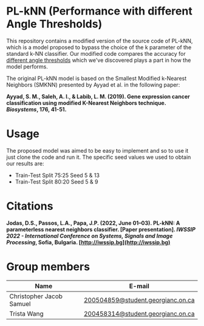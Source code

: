 # PL-kNN (Performance with different Angle Thresholds)

This repository contains a modified version of the source code of PL-kNN, which is a model proposed to bypass the choice of the k parameter of the standard k-NN classifier. Our modified
code compares the accuracy for <u>different angle thresholds</u> which we've discovered plays a part in how the model performs.

The original PL-kNN model is based on the Smallest Modified k-Nearest Neighbors (SMKNN) presented by Ayyad et al. in the following paper:

**Ayyad, S. M., Saleh, A. I., & Labib, L. M. (2019). Gene expression cancer classification using modified K-Nearest Neighbors technique. *Biosystems*, 176, 41-51.**

# Usage

The proposed model was aimed to be easy to implement and so to use it just clone the code and run it. The specific seed values we used to obtain our results are:

* Train-Test Split 75:25 Seed 5 & 13
* Train-Test Split 80:20 Seed 5 & 9

# Citations

**Jodas, D.S., Passos, L.A., Papa, J.P. (2022, June 01–03). PL-kNN: A parameterless nearest neighbors classifier. [Paper presentation]. *IWSSIP 2022 - International Conference on
Systems, Signals and Image Processing*, Sofia, Bulgaria. [http://iwssip.bg](http://iwssip.bg)**

# Group members

| Name                     | E-mail                            |
| ----------------------   | ----------------------            |
| Christopher Jacob Samuel | 200504859@student.georgianc.on.ca | 
| Trista Wang              | 200458314@student.georgianc.on.ca |
